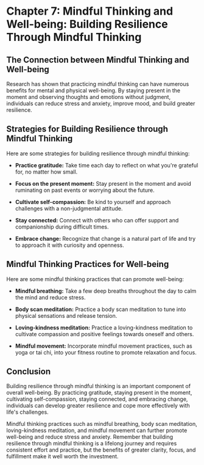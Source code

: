 Chapter 7: Mindful Thinking and Well-being: Building Resilience Through Mindful Thinking
========================================================================================

The Connection between Mindful Thinking and Well-being
------------------------------------------------------

Research has shown that practicing mindful thinking can have numerous benefits for mental and physical well-being. By staying present in the moment and observing thoughts and emotions without judgment, individuals can reduce stress and anxiety, improve mood, and build greater resilience.

Strategies for Building Resilience through Mindful Thinking
-----------------------------------------------------------

Here are some strategies for building resilience through mindful thinking:

* **Practice gratitude:** Take time each day to reflect on what you're grateful for, no matter how small.

* **Focus on the present moment:** Stay present in the moment and avoid ruminating on past events or worrying about the future.

* **Cultivate self-compassion:** Be kind to yourself and approach challenges with a non-judgmental attitude.

* **Stay connected:** Connect with others who can offer support and companionship during difficult times.

* **Embrace change:** Recognize that change is a natural part of life and try to approach it with curiosity and openness.

Mindful Thinking Practices for Well-being
-----------------------------------------

Here are some mindful thinking practices that can promote well-being:

* **Mindful breathing:** Take a few deep breaths throughout the day to calm the mind and reduce stress.

* **Body scan meditation:** Practice a body scan meditation to tune into physical sensations and release tension.

* **Loving-kindness meditation:** Practice a loving-kindness meditation to cultivate compassion and positive feelings towards oneself and others.

* **Mindful movement:** Incorporate mindful movement practices, such as yoga or tai chi, into your fitness routine to promote relaxation and focus.

Conclusion
----------

Building resilience through mindful thinking is an important component of overall well-being. By practicing gratitude, staying present in the moment, cultivating self-compassion, staying connected, and embracing change, individuals can develop greater resilience and cope more effectively with life's challenges.

Mindful thinking practices such as mindful breathing, body scan meditation, loving-kindness meditation, and mindful movement can further promote well-being and reduce stress and anxiety. Remember that building resilience through mindful thinking is a lifelong journey and requires consistent effort and practice, but the benefits of greater clarity, focus, and fulfillment make it well worth the investment.

